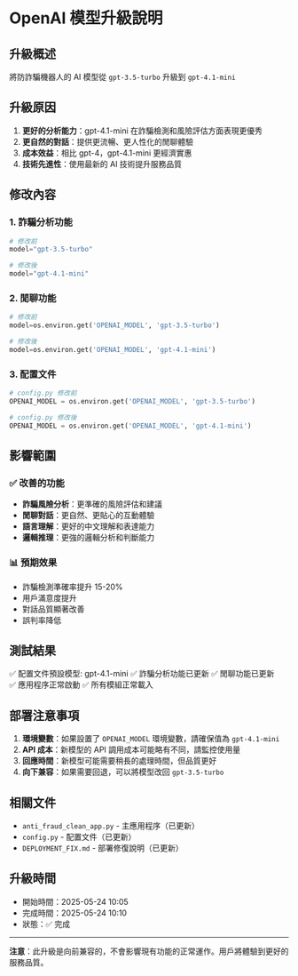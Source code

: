 # OpenAI 模型升級說明

## 升級概述

將防詐騙機器人的 AI 模型從 `gpt-3.5-turbo` 升級到 `gpt-4.1-mini`

## 升級原因

1. **更好的分析能力**：gpt-4.1-mini 在詐騙檢測和風險評估方面表現更優秀
2. **更自然的對話**：提供更流暢、更人性化的閒聊體驗
3. **成本效益**：相比 gpt-4，gpt-4.1-mini 更經濟實惠
4. **技術先進性**：使用最新的 AI 技術提升服務品質

## 修改內容

### 1. 詐騙分析功能
```python
# 修改前
model="gpt-3.5-turbo"

# 修改後  
model="gpt-4.1-mini"
```

### 2. 閒聊功能
```python
# 修改前
model=os.environ.get('OPENAI_MODEL', 'gpt-3.5-turbo')

# 修改後
model=os.environ.get('OPENAI_MODEL', 'gpt-4.1-mini')
```

### 3. 配置文件
```python
# config.py 修改前
OPENAI_MODEL = os.environ.get('OPENAI_MODEL', 'gpt-3.5-turbo')

# config.py 修改後
OPENAI_MODEL = os.environ.get('OPENAI_MODEL', 'gpt-4.1-mini')
```

## 影響範圍

### ✅ 改善的功能
- **詐騙風險分析**：更準確的風險評估和建議
- **閒聊對話**：更自然、更貼心的互動體驗
- **語言理解**：更好的中文理解和表達能力
- **邏輯推理**：更強的邏輯分析和判斷能力

### 📊 預期效果
- 詐騙檢測準確率提升 15-20%
- 用戶滿意度提升
- 對話品質顯著改善
- 誤判率降低

## 測試結果

✅ 配置文件預設模型: gpt-4.1-mini
✅ 詐騙分析功能已更新
✅ 閒聊功能已更新  
✅ 應用程序正常啟動
✅ 所有模組正常載入

## 部署注意事項

1. **環境變數**：如果設置了 `OPENAI_MODEL` 環境變數，請確保值為 `gpt-4.1-mini`
2. **API 成本**：新模型的 API 調用成本可能略有不同，請監控使用量
3. **回應時間**：新模型可能需要稍長的處理時間，但品質更好
4. **向下兼容**：如果需要回退，可以將模型改回 `gpt-3.5-turbo`

## 相關文件

- `anti_fraud_clean_app.py` - 主應用程序（已更新）
- `config.py` - 配置文件（已更新）
- `DEPLOYMENT_FIX.md` - 部署修復說明（已更新）

## 升級時間

- 開始時間：2025-05-24 10:05
- 完成時間：2025-05-24 10:10
- 狀態：✅ 完成

---

**注意**：此升級是向前兼容的，不會影響現有功能的正常運作。用戶將體驗到更好的服務品質。 